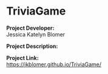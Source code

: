 # TriviaGame

<strong>Project Developer:</strong></br>Jessica Katelyn Blomer

<strong>Project Description:</strong></br>

<strong>Project Link:</strong></br>
https://jkblomer.github.io/TriviaGame/
